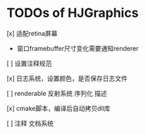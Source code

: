 # TODOs of HJGraphics
[x] 适配retina屏幕
- 窗口framebuffer尺寸变化需要通知renderer

[ ] 设置注释规范

[x] 日志系统，设置颜色，是否保存日志文件

[ ] renderable 反射系统 序列化 描述

[x] cmake脚本，编译后自动拷贝dll库

[ ] 注释 文档系统